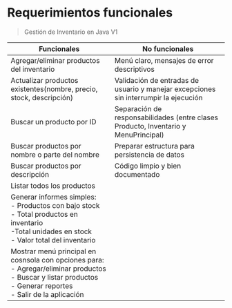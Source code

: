 # Requerimientos funcionales 

> Gestión de Inventario en Java V1

| Funcionales                                                                                                                                                                | No funcionales                                                                             |
|----------------------------------------------------------------------------------------------------------------------------------------------------------------------------|--------------------------------------------------------------------------------------------|
| Agregar/eliminar productos del inventario                                                                                                                                  | Menú claro, mensajes de error descriptivos                                                 |
| Actualizar productos existentes(nombre, precio, stock, descripción)                                                                                                        | Validación de entradas de usuario y manejar excepciones sin interrumpir la ejecución  |
| Buscar un producto por ID                                                                                                                                                  | Separación de responsabilidades (entre clases Producto, Inventario y MenuPrincipal)        |
| Buscar productos por nombre o parte del nombre                                                                                                                             | Preparar estructura para persistencia de datos                                             |
| Buscar productos por descripción                                                                                                                                           | Código limpio y bien documentado                                                           |
| Listar todos los productos                                                                                                                                                 |                                                                                            |
| Generar informes simples:<br/>- Productos con bajo stock<br/>- Total productos en inventario <br/>-Total unidades en stock<br/>- Valor total del inventario                |                                                                                            |
| Mostrar menú principal en cosnsola con opciones para:<br/>- Agregar/eliminar productos<br/>- Buscar y listar productos<br/>- Generar reportes<br/>- Salir de la aplicación ||
